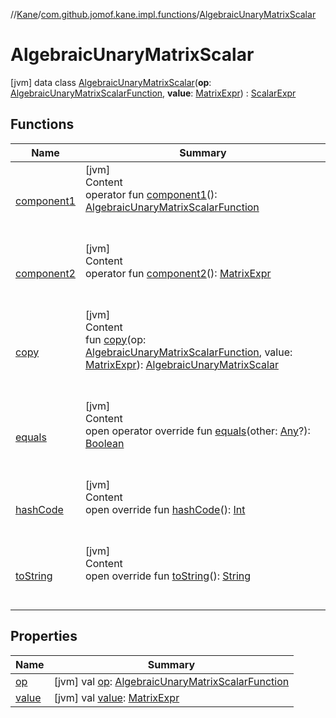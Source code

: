 //[Kane](../../index.md)/[com.github.jomof.kane.impl.functions](../index.md)/[AlgebraicUnaryMatrixScalar](index.md)



# AlgebraicUnaryMatrixScalar  
 [jvm] data class [AlgebraicUnaryMatrixScalar](index.md)(**op**: [AlgebraicUnaryMatrixScalarFunction](../-algebraic-unary-matrix-scalar-function/index.md), **value**: [MatrixExpr](../../com.github.jomof.kane.impl/-matrix-expr/index.md)) : [ScalarExpr](../../com.github.jomof.kane.impl/-scalar-expr/index.md)   


## Functions  
  
|  Name|  Summary| 
|---|---|
| <a name="com.github.jomof.kane.impl.functions/AlgebraicUnaryMatrixScalar/component1/#/PointingToDeclaration/"></a>[component1](component1.md)| <a name="com.github.jomof.kane.impl.functions/AlgebraicUnaryMatrixScalar/component1/#/PointingToDeclaration/"></a>[jvm]  <br>Content  <br>operator fun [component1](component1.md)(): [AlgebraicUnaryMatrixScalarFunction](../-algebraic-unary-matrix-scalar-function/index.md)  <br><br><br>
| <a name="com.github.jomof.kane.impl.functions/AlgebraicUnaryMatrixScalar/component2/#/PointingToDeclaration/"></a>[component2](component2.md)| <a name="com.github.jomof.kane.impl.functions/AlgebraicUnaryMatrixScalar/component2/#/PointingToDeclaration/"></a>[jvm]  <br>Content  <br>operator fun [component2](component2.md)(): [MatrixExpr](../../com.github.jomof.kane.impl/-matrix-expr/index.md)  <br><br><br>
| <a name="com.github.jomof.kane.impl.functions/AlgebraicUnaryMatrixScalar/copy/#com.github.jomof.kane.impl.functions.AlgebraicUnaryMatrixScalarFunction#com.github.jomof.kane.impl.MatrixExpr/PointingToDeclaration/"></a>[copy](copy.md)| <a name="com.github.jomof.kane.impl.functions/AlgebraicUnaryMatrixScalar/copy/#com.github.jomof.kane.impl.functions.AlgebraicUnaryMatrixScalarFunction#com.github.jomof.kane.impl.MatrixExpr/PointingToDeclaration/"></a>[jvm]  <br>Content  <br>fun [copy](copy.md)(op: [AlgebraicUnaryMatrixScalarFunction](../-algebraic-unary-matrix-scalar-function/index.md), value: [MatrixExpr](../../com.github.jomof.kane.impl/-matrix-expr/index.md)): [AlgebraicUnaryMatrixScalar](index.md)  <br><br><br>
| <a name="kotlin/Any/equals/#kotlin.Any?/PointingToDeclaration/"></a>[equals](../../com.github.jomof.kane.impl.types/-double-algebraic-type/index.md#%5Bkotlin%2FAny%2Fequals%2F%23kotlin.Any%3F%2FPointingToDeclaration%2F%5D%2FFunctions%2F-1708580935)| <a name="kotlin/Any/equals/#kotlin.Any?/PointingToDeclaration/"></a>[jvm]  <br>Content  <br>open operator override fun [equals](../../com.github.jomof.kane.impl.types/-double-algebraic-type/index.md#%5Bkotlin%2FAny%2Fequals%2F%23kotlin.Any%3F%2FPointingToDeclaration%2F%5D%2FFunctions%2F-1708580935)(other: [Any](https://kotlinlang.org/api/latest/jvm/stdlib/kotlin/-any/index.html)?): [Boolean](https://kotlinlang.org/api/latest/jvm/stdlib/kotlin/-boolean/index.html)  <br><br><br>
| <a name="kotlin/Any/hashCode/#/PointingToDeclaration/"></a>[hashCode](../../com.github.jomof.kane.impl.types/-double-algebraic-type/index.md#%5Bkotlin%2FAny%2FhashCode%2F%23%2FPointingToDeclaration%2F%5D%2FFunctions%2F-1708580935)| <a name="kotlin/Any/hashCode/#/PointingToDeclaration/"></a>[jvm]  <br>Content  <br>open override fun [hashCode](../../com.github.jomof.kane.impl.types/-double-algebraic-type/index.md#%5Bkotlin%2FAny%2FhashCode%2F%23%2FPointingToDeclaration%2F%5D%2FFunctions%2F-1708580935)(): [Int](https://kotlinlang.org/api/latest/jvm/stdlib/kotlin/-int/index.html)  <br><br><br>
| <a name="com.github.jomof.kane.impl.functions/AlgebraicUnaryMatrixScalar/toString/#/PointingToDeclaration/"></a>[toString](to-string.md)| <a name="com.github.jomof.kane.impl.functions/AlgebraicUnaryMatrixScalar/toString/#/PointingToDeclaration/"></a>[jvm]  <br>Content  <br>open override fun [toString](to-string.md)(): [String](https://kotlinlang.org/api/latest/jvm/stdlib/kotlin/-string/index.html)  <br><br><br>


## Properties  
  
|  Name|  Summary| 
|---|---|
| <a name="com.github.jomof.kane.impl.functions/AlgebraicUnaryMatrixScalar/op/#/PointingToDeclaration/"></a>[op](op.md)| <a name="com.github.jomof.kane.impl.functions/AlgebraicUnaryMatrixScalar/op/#/PointingToDeclaration/"></a> [jvm] val [op](op.md): [AlgebraicUnaryMatrixScalarFunction](../-algebraic-unary-matrix-scalar-function/index.md)   <br>
| <a name="com.github.jomof.kane.impl.functions/AlgebraicUnaryMatrixScalar/value/#/PointingToDeclaration/"></a>[value](value.md)| <a name="com.github.jomof.kane.impl.functions/AlgebraicUnaryMatrixScalar/value/#/PointingToDeclaration/"></a> [jvm] val [value](value.md): [MatrixExpr](../../com.github.jomof.kane.impl/-matrix-expr/index.md)   <br>

